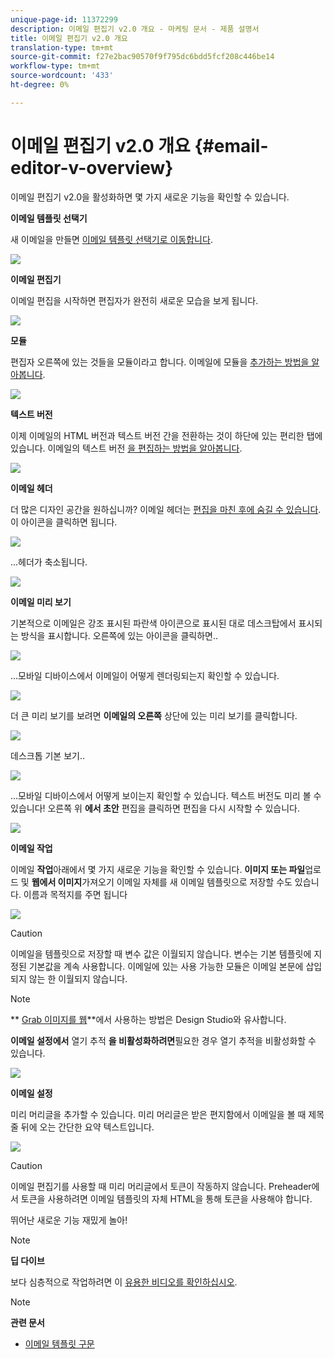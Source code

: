 ```yaml
---
unique-page-id: 11372299
description: 이메일 편집기 v2.0 개요 - 마케팅 문서 - 제품 설명서
title: 이메일 편집기 v2.0 개요
translation-type: tm+mt
source-git-commit: f27e2bac90570f9f795dc6bdd5fcf208c446be14
workflow-type: tm+mt
source-wordcount: '433'
ht-degree: 0%

---
```



# 이메일 편집기 v2.0 개요 {#email-editor-v-overview}

이메일 편집기 v2.0을 활성화하면 몇 가지 새로운 기능을 확인할 수 있습니다.

**이메일 템플릿 선택기**

새 이메일을 만들면 [이메일 템플릿 선택기로 이동합니다](email-template-picker-overview.md).

![](assets/starter-templates-1.png)

**이메일 편집기**

이메일 편집을 시작하면 편집자가 완전히 새로운 모습을 보게 됩니다.

![](assets/two-4.png)

**모듈**

편집자 오른쪽에 있는 것들을 모듈이라고 합니다. 이메일에 모듈을 [추가하는 방법을 알아봅니다](add-modules-to-your-email.md).

![](assets/three-4.png)

**텍스트 버전**

이제 이메일의 HTML 버전과 텍스트 버전 간을 전환하는 것이 하단에 있는 편리한 탭에 있습니다. 이메일의 텍스트 버전 [을 편집하는 방법을 알아봅니다](../../../../product-docs/email-marketing/general/creating-an-email/edit-the-text-version-of-an-email.md).

![](assets/four-3.png)

**이메일 헤더**

더 많은 디자인 공간을 원하십니까? 이메일 헤더는 [편집을 마친 후에 숨길 수 있습니다](../../../../product-docs/email-marketing/general/creating-an-email/edit-your-email-header.md). 이 아이콘을 클릭하면 됩니다.

![](assets/five-4.png)

...헤더가 축소됩니다.

![](assets/six-3.png)

**이메일 미리 보기**

기본적으로 이메일은 강조 표시된 파란색 아이콘으로 표시된 대로 데스크탑에서 표시되는 방식을 표시합니다. 오른쪽에 있는 아이콘을 클릭하면..

![](assets/seven-3.png)

...모바일 디바이스에서 이메일이 어떻게 렌더링되는지 확인할 수 있습니다.

![](assets/eight-3.png)

더 큰 미리 보기를 보려면 **이메일의 오른쪽** 상단에 있는 미리 보기를 클릭합니다.

![](assets/preview1.png)

데스크톱 기본 보기..

![](assets/preview2.png)

...모바일 디바이스에서 어떻게 보이는지 확인할 수 있습니다. 텍스트 버전도 미리 볼 수 있습니다! 오른쪽 위 **에서 초안** 편집을 클릭하면 편집을 다시 시작할 수 있습니다.

[![](assets/preview3.png)](../../../../product-docs/demand-generation/images-and-files/grab-the-images-from-a-web-page.md)

**이메일 작업**

이메일 **작업**&#x200B;아래에서 몇 가지 새로운 기능을 확인할 수 있습니다. **이미지 또는 파일**&#x200B;업로드 및 **웹에서 이미지**&#x200B;가져오기 이메일 자체를 새 이메일 템플릿으로 저장할 수도 있습니다. 이름과 목적지를 주면 됩니다

![](assets/nine-3.png)

>[!CAUTION]
>
>이메일을 템플릿으로 저장할 때 변수 값은 이월되지 않습니다. 변수는 기본 템플릿에 지정된 기본값을 계속 사용합니다. 이메일에 있는 사용 가능한 모듈은 이메일 본문에 삽입되지 않는 한 이월되지 않습니다.

>[!NOTE]
>
>** [Grab 이미지를 웹](../../../../product-docs/demand-generation/images-and-files/grab-the-images-from-a-web-page.md)**에서 사용하는 방법은 Design Studio와 유사합니다.

**이메일 설정에서** 열기 추적 **을 비활성화하려면**&#x200B;필요한 경우 열기 추적을 비활성화할 수 있습니다.

![](assets/thirteen-1.png)

**이메일 설정**

미리 머리글을 추가할 수 있습니다. 미리 머리글은 받은 편지함에서 이메일을 볼 때 제목 줄 뒤에 오는 간단한 요약 텍스트입니다.

![](assets/edit-settings-preheader-2.png)

>[!CAUTION]
>
>이메일 편집기를 사용할 때 미리 머리글에서 토큰이 작동하지 않습니다. Preheader에서 토큰을 사용하려면 이메일 템플릿의 자체 HTML을 통해 토큰을 사용해야 합니다.

뛰어난 새로운 기능 재밌게 놀아!

>[!NOTE]
>
>**딥 다이브**
>
>보다 심층적으로 작업하려면 이 [유용한 비디오를 확인하십시오](https://nation.marketo.com/videos/1463).

>[!NOTE]
>
>**관련 문서**
>
>* [이메일 템플릿 구문](email-template-syntax.md)

>



